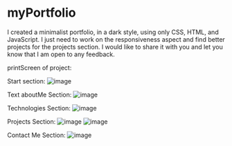 # myPortfolio

I created a minimalist portfolio, in a dark style, using only CSS, HTML, and JavaScript. I just need to work on the responsiveness 
aspect and find better projects for the projects section. I would like to share it with you and let you know that I am open to any feedback.

printScreen of project:

Start section:
![image](https://github.com/LukasPio/myPortfolio/assets/136334267/37e91f5f-c8ee-449b-8fad-1d6e0e036730)

Text aboutMe Section:
![image](https://github.com/LukasPio/myPortfolio/assets/136334267/2c07cea7-ce73-4294-a5cf-de64093b1619)

Technologies Section:
![image](https://github.com/LukasPio/myPortfolio/assets/136334267/7bca2fec-4735-4dc7-9b5c-7eacb1de3f53)

Projects Section:
![image](https://github.com/LukasPio/myPortfolio/assets/136334267/9f90b01a-d665-47ad-ba34-0ef22baa800e)
![image](https://github.com/LukasPio/myPortfolio/assets/136334267/90c5ebe8-7590-4d8f-ad29-2079e55884c0)

Contact Me Section:
![image](https://github.com/LukasPio/myPortfolio/assets/136334267/b65c1f4a-a873-4471-8c1a-3e39df440705)


